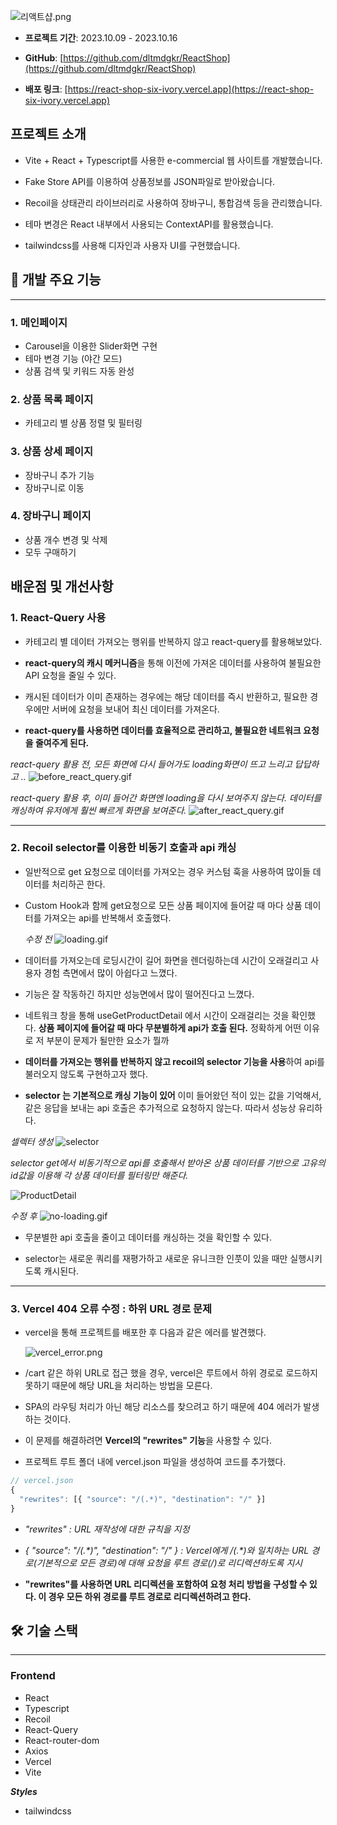 ![리액트샵.png](/images/리액트샵.png)

- **프로젝트 기간**: 2023.10.09 - 2023.10.16

- **GitHub**: [https://github.com/dltmdgkr/ReactShop](https://github.com/dltmdgkr/ReactShop)

- **배포 링크**: [https://react-shop-six-ivory.vercel.app](https://react-shop-six-ivory.vercel.app)

## **프로젝트 소개**

- Vite + React + Typescript를 사용한 e-commercial 웹 사이트를 개발했습니다.

- Fake Store API를 이용하여 상품정보를 JSON파일로 받아왔습니다.

- Recoil을 상태관리 라이브러리로 사용하여 장바구니, 통합검색 등을 관리했습니다.

- 테마 변경은 React 내부에서 사용되는 ContextAPI를 활용했습니다.

- tailwindcss를 사용해 디자인과 사용자 UI를 구현했습니다.

## 🔗 개발 주요 기능

---

### 1. 메인페이지

- Carousel을 이용한 Slider화면 구현
- 테마 변경 기능 (야간 모드)
- 상품 검색 및 키워드 자동 완성

### 2. 상품 목록 페이지

- 카테고리 별 상품 정렬 및 필터링

### 3. 상품 상세 페이지

- 장바구니 추가 기능
- 장바구니로 이동

### 4. 장바구니 페이지

- 상품 개수 변경 및 삭제
- 모두 구매하기

## 배운점 및 개선사항

### 1. React-Query 사용

- 카테고리 별 데이터 가져오는 행위를 반복하지 않고 react-query를 활용해보았다.

- **react-query의 캐시 메커니즘**을 통해 이전에 가져온 데이터를 사용하여 불필요한 API 요청을 줄일 수 있다.

- 캐시된 데이터가 이미 존재하는 경우에는 해당 데이터를 즉시 반환하고, 필요한 경우에만 서버에 요청을 보내어 최신 데이터를 가져온다.

- **react-query를 사용하면 데이터를 효율적으로 관리하고, 불필요한 네트워크 요청을 줄여주게 된다.**

_react-query 활용 전, 모든 화면에 다시 들어가도 loading화면이 뜨고 느리고 답답하고 .._
![before_react_query.gif](/images/리액트샵/before_react_query.gif)

_react-query 활용 후, 이미 들어간 화면엔 loading을 다시 보여주지 않는다. 데이터를 캐싱하여 유저에게 훨씬 빠르게 화면을 보여준다._
![after_react_query.gif](/images/리액트샵/after_react_query.gif)

---

### 2. Recoil selector를 이용한 비동기 호출과 api 캐싱

- 일반적으로 get 요청으로 데이터를 가져오는 경우 커스텀 훅을 사용하여 많이들 데이터를 처리하곤 한다.
- Custom Hook과 함께 get요청으로 모든 상품 페이지에 들어갈 때 마다 상품 데이터를 가져오는 api를 반복해서 호출했다.

  _수정 전_
  ![loading.gif](/images/리액트샵/loading.gif)

- 데이터를 가져오는데 로딩시간이 길어 화면을 렌더링하는데 시간이 오래걸리고 사용자 경험 측면에서 많이 아쉽다고 느꼈다.
- 기능은 잘 작동하긴 하지만 성능면에서 많이 떨어진다고 느꼈다.
- 네트워크 창을 통해 useGetProductDetail 에서 시간이 오래걸리는 것을 확인했다. **상품 페이지에 들어갈 때 마다 무분별하게 api가 호출 된다.** 정확하게 어떤 이유로 저 부분이 문제가 될만한 요소가 뭘까
- **데이터를 가져오는 행위를 반복하지 않고 recoil의 selector 기능을 사용**하여 api를 불러오지 않도록 구현하고자 했다.
- **selector 는 기본적으로 캐싱 기능이 있어** 이미 들어왔던 적이 있는 값을 기억해서, 같은 응답을 보내는 api 호출은 추가적으로 요청하지 않는다. 따라서 성능상 유리하다.

_셀렉터 생성_
![selector](/images/리액트샵/selector.png)

_selector get에서 비동기적으로 api를 호출해서 받아온 상품 데이터를 기반으로 고유의 id값을 이용해 각 상품 데이터를 필터링만 해준다._

![ProductDetail](/images/리액트샵/ProductDetail.png)

_수정 후_
![no-loading.gif](/images/리액트샵/no-loading.gif)

- 무분별한 api 호출을 줄이고 데이터를 캐싱하는 것을 확인할 수 있다.

- selector는 새로운 쿼리를 재평가하고 새로운 유니크한 인풋이 있을 때만 실행시키도록 캐시된다.

---

### 3. Vercel 404 오류 수정 : 하위 URL 경로 문제

- vercel을 통해 프로젝트를 배포한 후 다음과 같은 에러를 발견했다.

  ![vercel_error.png](/images/리액트샵/vercel_error.png)

- /cart 같은 하위 URL로 접근 했을 경우, vercel은 루트에서 하위 경로로 로드하지 못하기 때문에 해당 URL을 처리하는 방법을 모른다.

- SPA의 라우팅 처리가 아닌 해당 리소스를 찾으려고 하기 때문에 404 에러가 발생하는 것이다.

- 이 문제를 해결하려면 **Vercel의 "rewrites" 기능**을 사용할 수 있다.

- 프로젝트 루트 폴더 내에 vercel.json 파일을 생성하여 코드를 추가했다.

```javascript
// vercel.json
{
  "rewrites": [{ "source": "/(.*)", "destination": "/" }]
}
```

- _"rewrites" : URL 재작성에 대한 규칙을 지정_
- _{ "source": "/(.\*)", "destination": "/" } : Vercel에게 /(.\*)와 일치하는 URL 경로(기본적으로 모든 경로)에 대해 요청을 루트 경로(/)로 리디렉션하도록 지시_

- **"rewrites"를 사용하면 URL 리디렉션을 포함하여 요청 처리 방법을 구성할 수 있다. 이 경우 모든 하위 경로를 루트 경로로 리디렉션하려고 한다.**

## 🛠 기술 스택

---

### Frontend

- React
- Typescript
- Recoil
- React-Query
- React-router-dom
- Axios
- Vercel
- Vite

**_Styles_**

- tailwindcss
